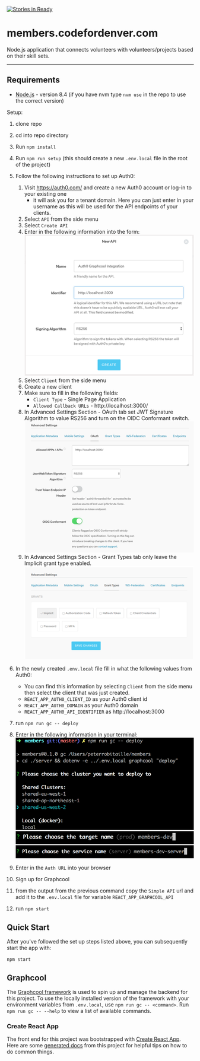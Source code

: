 [![Stories in Ready](https://badge.waffle.io/codefordenver/members.png?label=ready&title=Ready)](https://waffle.io/codefordenver/members?utm_source=badge)

# members.codefordenver.com

Node.js application that connects volunteers with volunteers/projects based on their skill sets.

---

## Requirements

- [Node.js](https://nodejs.org) - version 8.4 (if you have nvm type `nvm use` in the repo to use the correct version)

Setup:
1. clone repo
2. cd into repo directory
3. Run `npm install`
4. Run `npm run setup` (this should create a new `.env.local` file in the root of the project)
5. Follow the following instructions to set up Auth0:
    1. Visit https://auth0.com/ and create a new Auth0 account or log-in to your existing one
        - it will ask you for a tenant domain. Here you can just enter in your username as this will be used for the API endpoints of your clients.
    2. Select `API` from the side menu
    3. Select `Create API`
    4. Enter in the following information into the form:
    ![Auth0 api info](docs/img/setup1_auth0_api.png)
    5. Select `Client` from the side menu
    6. Create a new client
    7. Make sure to fill in the following fields:
        - `Client Type` - Single Page Application
        - `Allowed Callback URLs` - http://localhost:3000/
    8. In Advanced Settings Section - OAuth tab set JWT Signature Algorithm to value RS256 and turn on the OIDC Conformant switch.
    ![Auth0 client Oauth settings](docs/img/setup2_auth0_Oauth_settings.png)
    9. In Advanced Settings Section - Grant Types tab only leave the Implicit grant type enabled.
    ![Auth0 client Grant Type settings](docs/img/setup3_auth0_grant_type_settings.png)

6. In the newly created `.env.local` file fill in what the following values from Auth0:
    - You can find this information by selecting `Client` from the side menu then select the client that was just created.
    - `REACT_APP_AUTH0_CLIENT_ID` as your Auth0 client id
    - `REACT_APP_AUTH0_DOMAIN` as your Auth0 domain
    - `REACT_APP_AUTH0_API_IDENTIFIER` as http://localhost:3000
7. run `npm run gc -- deploy`
8. Enter in the following information in your terminal:
    ![graphcool deploy info](docs/img/setup4_graphcool_deployment_info.png)
    ![graphcool deply target name](docs/img/setup5_graphcool_target_name.png)
    ![graphcool deploy service name](docs/img/setup6_graphcool_service_name.png)
9. Enter in the `Auth URL` into your browser
10. Sign up for Graphcool
11. from the output from the previous command copy the `Simple API` url and add it to the `.env.local` file for variable `REACT_APP_GRAPHCOOL_API`
12. run `npm start`

## Quick Start
After you've followed the set up steps listed above, you can subsequently start the app with:

```
npm start
```

## Graphcool
The [Graphcool framework](https://github.com/graphcool/framework) is used to spin up and manage the backend for this project. To use the locally installed version of the framework with your environment variables from `.env.local`, use `npm run gc -- <command>`. Run `npm run gc -- --help` to view a list of available commands.

### Create React App
The front end for this project was bootstrapped with [Create React App](https://github.com/facebookincubator/create-react-app). Here are some [generated docs](./docs/CreateReactApp.md) from this project for helpful tips on how to do common things.
